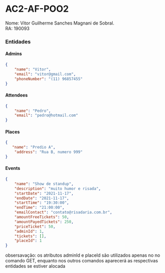 # AC2-AF-POO2

Nome: Vitor Guilherme Sanches Magnani de Sobral.  
RA: 190093 

### Entidades

#### Admins

```json
{  
    "name": "Vitor",  
    "email": "vitor@gmail.com",
    "phoneNumber": "(11) 96857455"  
}
```

#### Attendees

```json
{  
    "name": "Pedro",  
    "email": "pedro@hotmail.com"  
}
```

#### Places

```json
{  
   "name": "Predio A",  
    "address": "Rua B, numero 999"  
}
```

#### Events

```json
{  
    "name": "Show de standup",  
    "description": "muito humor e risada",  
    "startDate": "2021-11-17",  
    "endDate": "2021-11-17",  
    "startTime": "19:30:00",  
    "endTime": "21:00:00",  
    "emailContact": "contato@risadaria.com.br",  
    "amountFreeTickets": 50,  
    "amountPayedTickets": 250,  
    "priceTicket": 50,  
    "adminId": 1,  
    "tickets": [],  
    "placeId": 1  
}
```
obsersavação: os atributos adminId e placeId são utilizados apenas no no comando GET, enquanto nos outros comandos aparecerá as respectivas entidades se estiver alocada 
